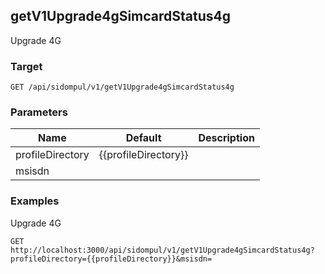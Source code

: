 ## getV1Upgrade4gSimcardStatus4g
Upgrade 4G

### Target
```
GET /api/sidompul/v1/getV1Upgrade4gSimcardStatus4g
```

### Parameters
Name | Default | Description
--- | --- | ---
profileDirectory|{{profileDirectory}}|
msisdn||



### Examples
Upgrade 4G
```
GET http://localhost:3000/api/sidompul/v1/getV1Upgrade4gSimcardStatus4g?profileDirectory={{profileDirectory}}&msisdn=
```

